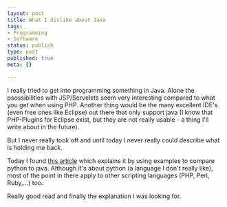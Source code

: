 ```yaml
---
layout: post
title: What I dislike about Java
tags:
- Programming
- Software
status: publish
type: post
published: true
meta: {}

---
```

I really tried to get into programming something in Java. Alone the psossibilities with JSP/Servelets seem very interesting compared to what you get when using PHP. Another thing would be the many excellent IDE's (even free ones like Eclipse) out there that only support java (I know that PHP-Plugins for Eclipse exist, but they are not really usable - a thing I'll write about in the future).

But I never really took off and until today I never really could describe what is holding me back.

Today I found <a href="http://www.ferg.org/projects/python_java_side-by-side.html">this article</a> which explains it by using examples to compare python to java. Although it's about python (a language I don't really like), most of the point in there apply to other scripting languages (PHP, Perl, Ruby,...) too.

Really good read and finally the explanation I was looking for.
